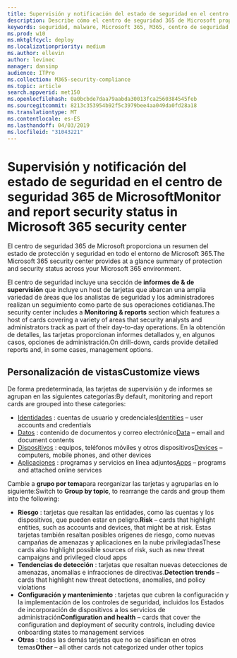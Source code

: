 ```yaml
---
title: Supervisión y notificación del estado de seguridad en el centro de seguridad 365 de Microsoft
description: Describe cómo el centro de seguridad 365 de Microsoft proporciona un resumen de la protección y el estado de la seguridad de un vistazo.
keywords: seguridad, malware, Microsoft 365, M365, centro de seguridad, monitor, informe, estado
ms.prod: w10
ms.mktglfcycl: deploy
ms.localizationpriority: medium
ms.author: ellevin
author: levinec
manager: dansimp
audience: ITPro
ms.collection: M365-security-compliance
ms.topic: article
search.appverid: met150
ms.openlocfilehash: 0a0bcbde7daa79aabda30013fca2560384545feb
ms.sourcegitcommit: 8213c353954b92f5c3979bee4aa049da0fd28a18
ms.translationtype: MT
ms.contentlocale: es-ES
ms.lasthandoff: 04/03/2019
ms.locfileid: "31043221"
---
```

# <a name="monitor-and-report-security-status-in-microsoft-365-security-center"></a><span data-ttu-id="97e19-104">Supervisión y notificación del estado de seguridad en el centro de seguridad 365 de Microsoft</span><span class="sxs-lookup"><span data-stu-id="97e19-104">Monitor and report security status in Microsoft 365 security center</span></span>

<span data-ttu-id="97e19-105">El centro de seguridad 365 de Microsoft proporciona un resumen del estado de protección y seguridad en todo el entorno de Microsoft 365.</span><span class="sxs-lookup"><span data-stu-id="97e19-105">The Microsoft 365 security center provides at a glance summary of protection and security status across your Microsoft 365 environment.</span></span>

<span data-ttu-id="97e19-106">El centro de seguridad incluye una sección de **informes de & de supervisión** que incluye un host de tarjetas que abarcan una amplia variedad de áreas que los analistas de seguridad y los administradores realizan un seguimiento como parte de sus operaciones cotidianas.</span><span class="sxs-lookup"><span data-stu-id="97e19-106">The security center includes a **Monitoring & reports** section which features a host of cards covering a variety of areas that security analysts and administrators track as part of their day-to-day operations.</span></span> <span data-ttu-id="97e19-107">En la obtención de detalles, las tarjetas proporcionan informes detallados y, en algunos casos, opciones de administración.</span><span class="sxs-lookup"><span data-stu-id="97e19-107">On drill-down, cards provide detailed reports and, in some cases, management options.</span></span>

## <a name="customize-views"></a><span data-ttu-id="97e19-108">Personalización de vistas</span><span class="sxs-lookup"><span data-stu-id="97e19-108">Customize views</span></span>

<span data-ttu-id="97e19-109">De forma predeterminada, las tarjetas de supervisión y de informes se agrupan en las siguientes categorías:</span><span class="sxs-lookup"><span data-stu-id="97e19-109">By default, monitoring and report cards are grouped into these categories:</span></span>
  
* <span data-ttu-id="97e19-110">[Identidades](monitor-and-report-identities.md) : cuentas de usuario y credenciales</span><span class="sxs-lookup"><span data-stu-id="97e19-110">[Identities](monitor-and-report-identities.md) – user accounts and credentials</span></span>
* <span data-ttu-id="97e19-111">[Datos](monitor-data.md) : contenido de documentos y correo electrónico</span><span class="sxs-lookup"><span data-stu-id="97e19-111">[Data](monitor-data.md) – email and document contents</span></span>
* <span data-ttu-id="97e19-112">[Dispositivos](monitor-devices.md) : equipos, teléfonos móviles y otros dispositivos</span><span class="sxs-lookup"><span data-stu-id="97e19-112">[Devices](monitor-devices.md) – computers, mobile phones, and other devices</span></span>
* <span data-ttu-id="97e19-113">[Aplicaciones](monitor-apps.md) : programas y servicios en línea adjuntos</span><span class="sxs-lookup"><span data-stu-id="97e19-113">[Apps](monitor-apps.md) – programs and attached online services</span></span>

<span data-ttu-id="97e19-114">Cambie a **grupo por tema**para reorganizar las tarjetas y agruparlas en lo siguiente:</span><span class="sxs-lookup"><span data-stu-id="97e19-114">Switch to **Group by topic**, to rearrange the cards and group them into the following:</span></span>

* <span data-ttu-id="97e19-115">**Riesgo** : tarjetas que resaltan las entidades, como las cuentas y los dispositivos, que pueden estar en peligro.</span><span class="sxs-lookup"><span data-stu-id="97e19-115">**Risk** – cards that highlight entities, such as accounts and devices, that might be at risk.</span></span> <span data-ttu-id="97e19-116">Estas tarjetas también resaltan posibles orígenes de riesgo, como nuevas campañas de amenazas y aplicaciones en la nube privilegiadas</span><span class="sxs-lookup"><span data-stu-id="97e19-116">These cards also highlight possible sources of risk, such as new threat campaigns and privileged cloud apps</span></span>  
* <span data-ttu-id="97e19-117">**Tendencias de detección** : tarjetas que resaltan nuevas detecciones de amenazas, anomalías e infracciones de directivas.</span><span class="sxs-lookup"><span data-stu-id="97e19-117">**Detection trends** – cards that highlight new threat detections, anomalies, and policy violations</span></span>
* <span data-ttu-id="97e19-118">**Configuración y mantenimiento** : tarjetas que cubren la configuración y la implementación de los controles de seguridad, incluidos los Estados de incorporación de dispositivos a los servicios de administración</span><span class="sxs-lookup"><span data-stu-id="97e19-118">**Configuration and health** – cards that cover the configuration and deployment of security controls, including device onboarding states to management services</span></span>
* <span data-ttu-id="97e19-119">**Otras** : todas las demás tarjetas que no se clasifican en otros temas</span><span class="sxs-lookup"><span data-stu-id="97e19-119">**Other** – all other cards not categorized under other topics</span></span>
